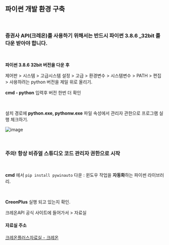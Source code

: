 ## 파이썬 개발 환경 구축

<br/>

### 증권사 API(크레온)를 사용하기 위해서는 반드시 파이썬 3.8.6 _32bit 를 다운 받아야 합니다.

<br/>

**파이썬 3.8.6 32bit 버전을 다운 후**

제어판 > 시스템 > 고급시스템 설정 > 고급 > 환경변수 > 시스템변수 > PATH > 편집 > 사용하려는 python 버전을 제일 위로 올리기.


**cmd - python** 입력후 버전 한번 더 확인

<br/>


설치 경로에 **python.exe, pythonw.exe** 파일 속성에서 관리자 관한으로 프로그램 실행 체크하기.

![image](https://user-images.githubusercontent.com/57824945/120252258-f7173480-c2be-11eb-8903-fad643b5f1a7.png)

<br/>


### 주의! 항상 비쥬얼 스튜디오 코드 관리자 권한으로 시작

<br/>

**cmd** 에서 `pip install pywinauto` 다운 : 윈도우 작업을 **자동화**하는 파이썬 라이브러리.

<br/>

**CreonPlus** 실행 되고 있는지 확인.

크레온API 공식 사이트에 들어가서 > 자료실 

#### 자료실 주소

[크레온플러스자료실 - 크레온](https://money2.creontrade.com/e5/mboard/ptype_basic/plusPDS/DW_Basic_List.aspx?boardseq=299&m=9505&p=8833&v=8639)
